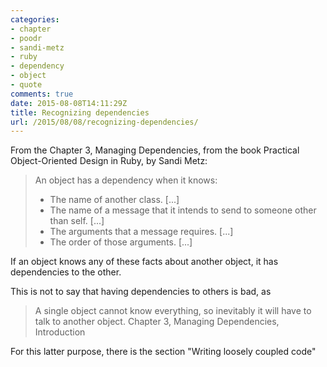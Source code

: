 ```yaml
---
categories:
- chapter
- poodr
- sandi-metz
- ruby
- dependency
- object
- quote
comments: true
date: 2015-08-08T14:11:29Z
title: Recognizing dependencies
url: /2015/08/08/recognizing-dependencies/
---
```


From the Chapter 3, Managing Dependencies, from the book Practical Object-Oriented Design in Ruby, by Sandi Metz:

> An object has a dependency when it knows:
>
> * The name of another class. [...]
> * The name of a message that it intends to send to someone other than self. [...]
> * The arguments that a message requires. [...]
> * The order of those arguments. [...]

If an object knows any of these facts about another object, it has dependencies to the other.

This is not to say that having dependencies to others is bad, as 

> A single object cannot know everything, so inevitably it will have to talk to another object.
> Chapter 3, Managing Dependencies, Introduction

For this latter purpose, there is the section "Writing loosely coupled code"